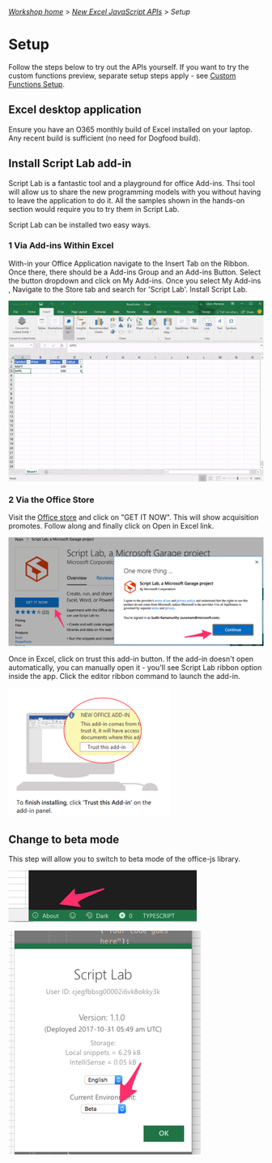 _[Workshop home](../index.md)_  >  _[New Excel JavaScript APIs](index.md)_ > _Setup_

# Setup

Follow the steps below to try out the APIs yourself. If you want to try the custom functions preview, separate setup steps apply - see [Custom Functions Setup](../misc/setup-custom-functions.md).

## Excel desktop application
Ensure you have an O365 monthly build of Excel installed on your laptop. Any recent build is sufficient (no need for Dogfood build).

## Install Script Lab add-in
Script Lab is a fantastic tool and a playground for office Add-ins. Thsi tool will allow us to share the new programming models with you without having to leave the application to do it. All the samples shown in the hands-on section would require you to try them in Script Lab.

Script Lab can be installed two easy ways.
### 1 Via Add-ins Within Excel
With-in your Office Application navigate to the Insert Tab on the Ribbon. Once there, there should be a Add-ins Group and an Add-ins Button. Select the button dropdown and click on My Add-ins. 
Once you select My Add-ins , Navigate to the Store tab and search for 'Script Lab'. Install Script Lab.

![Get it](../media/InstallScriptLab-Excel.gif)

### 2 Via the Office Store
Visit the [Office store](https://appsource.microsoft.com/en-us/product/office/WA104380862?src=office&corrid=a257208a-d3f9-420c-94ec-c8fd2159c70e&omexanonuid=f9380de0-aa58-499b-82d9-a1075967d2dc) and click on "GET IT NOW". This will show acquisition promotes. Follow along and finally click on Open in Excel link.

 ![Get it](../media/ScriptLab-acquire.png)

Once in Excel, click on trust this add-in button. If the add-in doesn't open automatically, you can manually open it - you'll see Script Lab ribbon option inside the app. Click the editor ribbon command to launch the add-in.

![Get it](../media/ScriptLab-Consent.png)

## Change to beta mode

This step will allow you to switch to beta mode of the office-js library. 


![Switch to beta1](../media/switch-to-beta.png)


![Switch to beta1](../media/switch-to-beta2.png)


